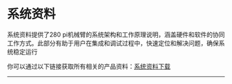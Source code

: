 # 系统资料
系统资料提供了280 pi机械臂的系统架构和工作原理说明，涵盖硬件和软件的协同工作方式。此部分有助于用户在集成和调试过程中，快速定位和解决问题，确保系统稳定运行

你可以通过以下链接获取所有相关的产品资料：[系统资料下载](https://www.elephantrobotics.com/support/)


---

